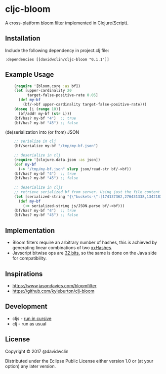 # cljc-bloom

A cross-platform [bloom filter](https://en.wikipedia.org/wiki/Bloom_filter) implemented in Clojure(Script).

## Installation

Include the following dependency in project.clj file:

    :dependencies [[davidwclin/cljc-bloom "0.1.1"]]

## Example Usage
```clojure
    (require '[bloom.core :as bf]) 
    (let [upper-cardinality 20
          target-false-positive-rate 0.05]
      (def my-bf
        (bf/->bf upper-cardinality target-false-positive-rate)))
    (doseq [i (range 10)]
      (bf/add! my-bf (str i)))
    (bf/has? my-bf "4")  ;; true
    (bf/has? my-bf "45") ;; false
```

(de)serialization into (or from) JSON    
```clojure
    ;; serialize in clj
    (bf/serialize my-bf "/tmp/my-bf.json")
    
    ;; deserialize in clj
    (require '[clojure.data.json :as json])
    (def my-bf
      (-> "/tmp/my-bf.json" slurp json/read-str bf/->bf))
    (bf/has? my-bf "4")  ;; true
    (bf/has? my-bf "45") ;; false
    
    ;; deserialize in cljs
    ;; retrieve serialized bf from server. Using just the file content as an example here.
    (let [serialized-string "{\"buckets-\":[174137362,276431338,1342183560,-1029155791],\"seed\":8461509,\"m\":128,\"k\":5}"]
      (def my-bf
        (-> serialized-string js/JSON.parse bf/->bf)))
    (bf/has? my-bf "4")  ;; true
    (bf/has? my-bf "45") ;; false
```
## Implementation

* Bloom filters require an arbitrary number of hashes, this is achieved by generating linear combinations
  of two [xxHashes](http://cyan4973.github.io/xxHash/).
* Javscript bitwise ops are [32 bits](https://developer.mozilla.org/en-US/docs/Web/JavaScript/Reference/Operators/Bitwise_Operators),
  so the same is done on the Java side for compatibility. 

## Inspirations

* https://www.jasondavies.com/bloomfilter
* https://github.com/kyleburton/clj-bloom

## Development 

* cljs - [run in cursive](https://github.com/bhauman/lein-figwheel/wiki/Running-figwheel-in-a-Cursive-Clojure-REPL)
* clj - run as usual

## License

Copyright © 2017 @davidwclin

Distributed under the Eclipse Public License either version 1.0 or (at
your option) any later version.
